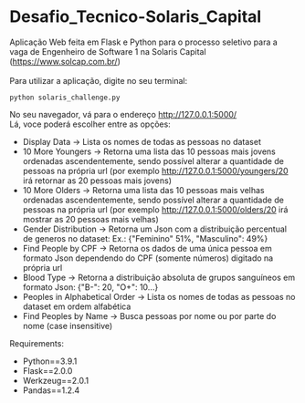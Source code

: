 # Desafio_Tecnico-Solaris_Capital

Aplicação Web feita em Flask e Python para o processo seletivo para a vaga de  Engenheiro de Software 1 na Solaris Capital (https://www.solcap.com.br/)<br>
<br>
Para utilizar a aplicação, digite no seu terminal:
```
python solaris_challenge.py
````
No seu navegador, vá para o endereço http://127.0.0.1:5000/<br>
Lá, voce poderá escolher entre as opções:<br>
- Display Data ->  Lista os nomes de todas as pessoas no dataset
- 10 More Youngers -> Retorna uma lista das 10 pessoas mais jovens ordenadas ascendentemente, sendo possível alterar a quantidade de pessoas na própria url (por exemplo http://127.0.0.1:5000/youngers/20 irá retornar as 20 pessoas mais jovens)
- 10 More Olders -> Retorna uma lista das 10 pessoas mais velhas ordenadas ascendentemente, sendo possível alterar a quantidade de pessoas na própria url (por exemplo http://127.0.0.1:5000/olders/20 irá mostrar as 20 pessoas mais velhas)
- Gender Distribution -> Retorna um Json com a distribuição percentual de generos no dataset: Ex.: {"Feminino" 51%, "Masculino": 49%}
- Find People by CPF -> Retorna os dados de uma única pessoa em formato Json dependendo do CPF (somente números) digitado na própria url
- Blood Type -> Retorna a distribuição absoluta de grupos sanguíneos em formato Json: {"B-": 20, "O+": 10...}
- Peoples in Alphabetical Order -> Lista os nomes de todas as pessoas no dataset em ordem alfabética
- Find Peoples by Name -> Busca pessoas por nome ou por parte do nome (case insensitive)

Requirements:
- Python==3.9.1
- Flask==2.0.0
- Werkzeug==2.0.1
- Pandas==1.2.4
